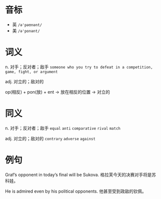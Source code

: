 # 音标

- 英 `/ə'pəʊnənt/`
- 美 `/ə'ponənt/`

# 词义

n. 对手；反对者；敌手
`someone who you try to defeat in a competition, game, fight, or argument`

adj. 对立的；敌对的




op(相反) + pon(放) + ent → 放在相反的位置 → 对立的

# 同义

n. 对手；反对者；敌手
`equal` `anti` `comparative` `rival` `match`

adj. 对立的；敌对的
`contrary` `adverse` `against`

# 例句

Graf’s opponent in today’s final will be Sukova.
格拉芙今天的决赛对手将是苏科娃。

He is admired even by his political opponents.
他甚至受到政敌的钦佩。


